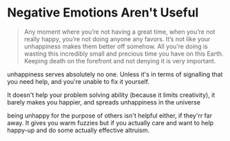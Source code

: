 # Negative Emotions Aren't Useful

> Any moment where you’re not having a great time, when you’re not really happy, you’re not doing anyone any favors. It’s not like your unhappiness makes them better off somehow. All you’re doing is wasting this incredibly small and precious time you have on this Earth. Keeping death on the forefront and not denying it is very important.

unhappiness serves absolutely no one. Unless it's in terms of signalling that you need help, and you're unable to fix it yourself. 

It doesn't help your problem solving ability (because it limits creativity), it barely makes you happier, and spreads unhappiness in the universe

being unhappy for the purpose of others isn't helpful either, if they'rr far away. It gives you warm fuzzies but if you actually care and want to help happy-up and do some actually effective altruism.

